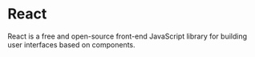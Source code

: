 # React

React is a free and open-source front-end JavaScript library for building user interfaces based on components.